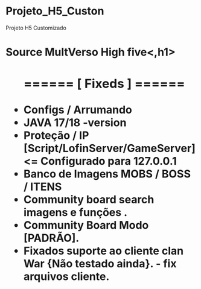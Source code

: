 # Projeto_H5_Custon
Projeto H5 Customizado
<h1>Source MultVerso High five<,h1>

<ul>
<h3>======   [ Fixeds ] ======</h3>  
<li>Configs / Arrumando </li>
<li>JAVA 17/18 -version</li>
<li>Proteção / IP [Script/LofinServer/GameServer] <= Configurado para 127.0.0.1</li>
<li>Banco de Imagens  MOBS / BOSS / ITENS</li>
<li>Community board search imagens e funções .</li>
<li>Community Board Modo [PADRÃO].</li>
<li>Fixados suporte ao cliente clan War {Não testado ainda}. - fix arquivos cliente.</li>
</ul>
